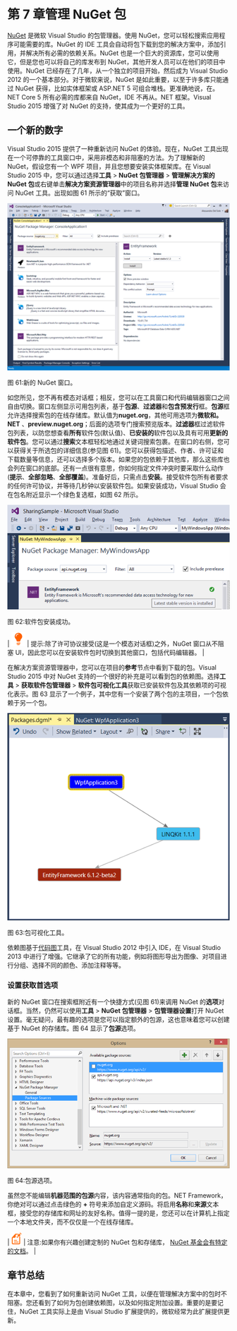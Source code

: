 # 第 7 章管理 NuGet 包

[NuGet](https://www.nuget.org/) 是微软 Visual Studio 的包管理器。使用 NuGet，您可以轻松搜索应用程序可能需要的库。NuGet 的 IDE 工具会自动将包下载到您的解决方案中，添加引用，并解决所有必需的依赖关系。NuGet 也是一个巨大的资源库，您可以使用它，但是您也可以将自己的库发布到 NuGet，其他开发人员可以在他们的项目中使用。NuGet 已经存在了几年，从一个独立的项目开始，然后成为 Visual Studio 2012 的一个基本部分。对于微软来说，NuGet 是如此重要，以至于许多库只能通过 NuGet 获得，比如实体框架或 ASP.NET 5 可组合堆栈。更准确地说，在。NET Core 5 所有必需的库都来自 NuGet，IDE 不再从。NET 框架。Visual Studio 2015 增强了对 NuGet 的支持，使其成为一个更好的工具。

## 一个新的数字

Visual Studio 2015 提供了一种重新访问 NuGet 的体验。现在，NuGet 工具出现在一个可停靠的工具窗口中，采用非模态和非阻塞的方法。为了理解新的 NuGet，假设您有一个 WPF 项目，并且您想要安装实体框架库。在 Visual Studio 2015 中，您可以通过选择**工具** > **NuGet 包管理器** > **管理解决方案的 NuGet 包**或右键单击**解决方案资源管理器**中的项目名称并选择**管理 NuGet 包**来访问 NuGet 工具。出现如图 61 所示的“获取”窗口。

![](img/image68.png)

图 61:新的 NuGet 窗口。

如您所见，您不再有模态对话框；相反，您可以在工具窗口和代码编辑器窗口之间自由切换。窗口左侧显示可用包列表，基于**包源**、**过滤器**和**包含预发行**框。**包源**框允许选择搜索包的在线存储库。默认值为**nuget.org**，其他可用选项为**微软和。NET** 、**preview.nuget.org**；后面的选项专门搜索预览版本。**过滤器**框过滤软件包列表，以防您想查看**所有**软件包(默认值)、**已安装的**软件包以及具有可用**更新的软件包**。您可以通过**搜索**文本框轻松地通过关键词搜索包裹。在窗口的右侧，您可以获得关于所选包的详细信息(参见图 61)。您可以获得包描述、作者、许可证和下载数量等信息，还可以选择多个版本。如果您的包依赖于其他库，那么这些库也会列在窗口的底部。还有一点很有意思，你如何指定文件冲突时要采取什么动作(**提示**、**全部忽略**、**全部覆盖**)。准备好后，只需点击**安装**。接受软件包所有者要求的任何许可协议，并等待几秒钟以安装软件包。如果安装成功，Visual Studio 会在包名附近显示一个绿色复选框，如图 62 所示。

![](img/image69.png)

图 62:软件包安装成功。

| ![](img/tip.png) | 提示:除了许可协议接受(这是一个模态对话框)之外，NuGet 窗口从不阻塞 UI，因此您可以在安装软件包时切换到其他窗口，包括代码编辑器。 |

在解决方案资源管理器中，您可以在项目的**参考**节点中看到下载的包。Visual Studio 2015 中对 NuGet 支持的一个很好的补充是可以看到包的依赖图。选择**工具** > **获取软件包管理器** > **软件包可视化工具**获取已安装软件包及其依赖项的可视化表示。图 63 显示了一个例子，其中您有一个安装了两个包的主项目，一个包依赖于另一个包。

![](img/image70.png)

图 63:包可视化工具。

依赖图基于[代码图](http://msdn.microsoft.com/en-us/library/jj739835.aspx)工具，在 Visual Studio 2012 中引入 IDE，在 Visual Studio 2013 中进行了增强。它继承了它的所有功能，例如将图形导出为图像、对项目进行分组、选择不同的颜色、添加注释等等。

### 设置获取首选项

新的 NuGet 窗口在搜索框附近有一个快捷方式(见图 61)来调用 NuGet 的**选项**对话框。当然，仍然可以使用**工具** > **NuGet 包管理器** > **包管理器设置**打开 NuGet 设置。毫无疑问，最有趣的选项是您可以指定额外的包源，这也意味着您可以创建基于 NuGet 的存储库。图 64 显示了**包源**选项。

![](img/image71.png)

图 64:包源选项。

虽然您不能编辑**机器范围的包源**内容，该内容通常指向的包。NET Framework，你绝对可以通过点击绿色的 **+** 符号来添加自定义源码。将启用**名称**和**来源**文本框，接受您的存储库和网址的友好名称。值得一提的是，您还可以在计算机上指定一个本地文件夹，而不仅仅是一个在线存储库。

| ![](img/note.png) | 注意:如果你有兴趣创建定制的 NuGet 包和存储库， [NuGet 基金会有特定的文档](http://docs.nuget.org/create/hosting-your-own-nuget-feeds)。 |

## 章节总结

在本章中，您看到了如何重新访问 NuGet 工具，以便在管理解决方案中的包时不阻塞。您还看到了如何为包创建依赖图，以及如何指定附加设置。重要的是要记住，NuGet 工具实际上是由 Visual Studio 扩展提供的，微软经常为此扩展提供更新。